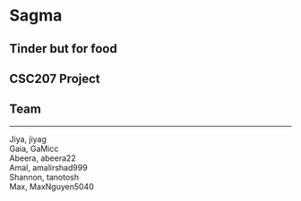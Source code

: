 # Sagma  
## Tinder but for food  
CSC207 Project  
--------------  
## Team  
-------  
Jiya, jiyag  
Gaia, GaMicc  
Abeera, abeera22  
Amal, amalirshad999  
Shannon, tanotosh  
Max, MaxNguyen5040  
